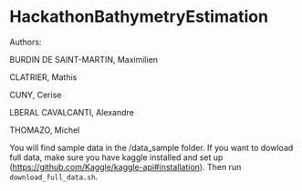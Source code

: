 # HackathonBathymetryEstimation

Authors:

BURDIN DE SAINT-MARTIN, Maximilien

CLATRIER, Mathis

CUNY, Cerise

LBERAL CAVALCANTI, Alexandre

THOMAZO, Michel


You will find sample data in the /data_sample folder.
If you want to dowload full data, make sure you have kaggle installed and set up (https://github.com/Kaggle/kaggle-api#installation). Then run `download_full_data.sh`.


